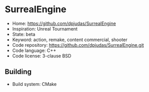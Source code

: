# SurrealEngine

- Home: https://github.com/dpjudas/SurrealEngine
- Inspiration: Unreal Tournament
- State: beta
- Keyword: action, remake, content commercial, shooter
- Code repository: https://github.com/dpjudas/SurrealEngine.git
- Code language: C++
- Code license: 3-clause BSD

## Building

- Build system: CMake
